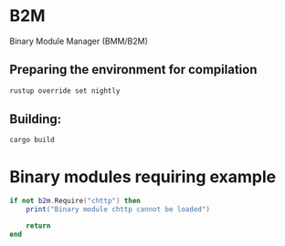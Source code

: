 # B2M

Binary Module Manager (BMM/B2M)

## Preparing the environment for compilation
```bash
rustup override set nightly
```

## Building:
```bash
cargo build
```

# Binary modules requiring example

```lua
if not b2m.Require("chttp") then
    print("Binary module chttp cannot be loaded")

    return
end
```